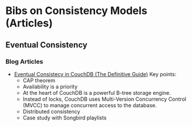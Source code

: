 # Bibs on Consistency Models (Articles)

## Eventual Consistency
### Blog Articles
- [Eventual Consistecy in CouchDB (The Definitive Guide)]()
  Key points:
  - CAP theorem 
  - Availability is a priority
  - At the heart of CouchDB is a powerful B-tree storage engine.
  - Instead of locks, CouchDB uses Multi-Version Concurrency Control (MVCC) to manage concurrent access to the database.
  - Distributed consistency
  - Case study with Songbird playlists
